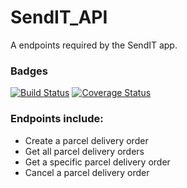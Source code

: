 # SendIT_API

A endpoints required by the SendIT app.

### Badges
 [![Build Status](https://travis-ci.org/ezrogha/SendIT_API.svg?branch=feature)](https://travis-ci.org/ezrogha/SendIT_API)
 [![Coverage Status](https://coveralls.io/repos/github/ezrogha/SendIT_API/badge.svg?branch=feature)](https://coveralls.io/github/ezrogha/SendIT_API?branch=feature)

### Endpoints include:
- Create a parcel delivery order
- Get all parcel delivery orders
- Get a specific parcel delivery order
- Cancel a parcel delivery order
